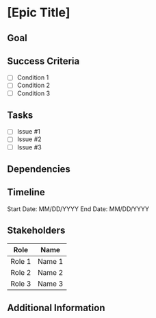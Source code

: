 # [Epic Title]
<!-- A high-level description of the goal or the larger task that this epic covers. Explain the why behind the epic and what the desired outcome is. -->

## Goal
<!-- Clearly state the overall goal of this epic, what it aims to achieve.
Include how it aligns with product vision, user needs, or business goals. -->

## Success Criteria
<!-- What conditions need to be met for this epic to be considered complete? Define clear metrics, KPIs, or other criteria. -->

- [ ] Condition 1
- [ ] Condition 2
- [ ] Condition 3

## Tasks
<!-- List all the related issues and tasks (child issues) that are part of this epic. -->

- [ ] Issue #1
- [ ] Issue #2
- [ ] Issue #3

## Dependencies
<!-- Are there any other epics, features, or external factors that must be completed before this epic can be considered complete? -->

## Timeline
<!-- If applicable, include any key milestones or deadlines. -->

Start Date: MM/DD/YYYY
End Date: MM/DD/YYYY

## Stakeholders
<!-- List anyone who should be aware of or involved in the progress of this epic. Include key team members, product managers, or external stakeholders. -->

| Role | Name |
|--------|--------|
| Role 1 | Name 1 |
| Role 2 | Name 2 |
| Role 3 | Name 3 | 

## Additional Information
<!-- Include any other context or background information, such as links to documents, designs, or discussions. -->

